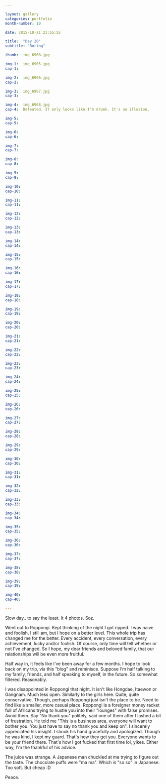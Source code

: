 ```yaml
---

layout: gallery
categories: portfolio
month-number: 10

date: 2015-10-21 23:55:55

title:  "Day 20"
subtitle: "Boring"

thumb:	img_6968.jpg

img-1:	img_6965.jpg
cap-1:	

img-2:	img_6966.jpg
cap-2:	

img-3:	img_6967.jpg
cap-3: 	

img-4:	img_6968.jpg
cap-4:	Defeated. It only looks like I'm drunk. It's an illusion. 

img-5:	
cap-5:	

img-6:	
cap-6:	

img-7:	
cap-7:	

img-8:	
cap-8:	

img-9:	
cap-9:	

img-10:	
cap-10:	

img-11:	
cap-11:	

img-12:	
cap-12:	

img-13:	
cap-13:	

img-14:	
cap-14:	

img-15:	
cap-15:	

img-16:	
cap-16:	

img-17:	
cap-17:	

img-18:	
cap-18:	

img-19:	
cap-19:	

img-20:	
cap-20:	

img-21:	
cap-21:	

img-22:	
cap-22:	

img-23:	
cap-23:	

img-24:	
cap-24:	

img-25:	
cap-25:	

img-26:	
cap-26:	

img-27:	
cap-27:	

img-28:	
cap-28:	

img-29:	
cap-29:	

img-30:	
cap-30:	

img-31:	
cap-31:	

img-32:	
cap-32:	

img-33:	
cap-33:	

img-34:	
cap-34:	

img-35:	
cap-35:	

img-36:	
cap-36:	

img-37:	
cap-37:	

img-38:	
cap-38:	

img-39:	
cap-39:	

img-40:	
cap-40:	

---
```


Slow day.. to say the least. It 4 photos. Soz. 

Went out to Roppongi. Kept thinking of the night I got ripped. I was naive and foolish. I still am, but I hope on a better level. This whole trip has changed me for the better. Every accident, every conversation, every achievement, lucky and/or foolish. Of course, only time will tell whether or not I've changed. So I hope, my dear friends and beloved family, that our relationships will be even more fruitful.

Half way in, it feels like I've been away for a few months. I hope to look back on my trip, via this "blog" and reminisce. Suppose I'm half talking to my family, friends, and half speaking to myself, in the future. So somewhat filtered. Reasonably. 

I was disappointed in Roppongi that night. It isn't like Hongdae, Itaewon or Gangnam. Much less open. Similarly to the girls here. Quite, quite conservative. Though, perhaps Roppongi just isn't the place to be. Need to find like a smaller, more casual place. Roppongi is a foreigner money racket full of Africans trying to hustle you into their "lounges" with false promises. Avoid them. Say "No thank you" politely, said one of them after I lashed a bit of frustration. He told me "This is a business area, everyone will want to bother you. You just have to say no thank you and keep on". I sincerely appreciated his insight. I shook his hand gracefully and apologized. Though he was kind, I kept my guard. That's how they get you. Everyone wants to be your friend there. That's how I got fucked that first time lol, yikes. Either way, I'm the thankful of his advice. 

The juice was strange. A Japanese man chuckled at me trying to figure out the taste. The chocolate puffs were "ma ma". Which is "so so" in Japanese. Too soft. But cheap :D

Peace.